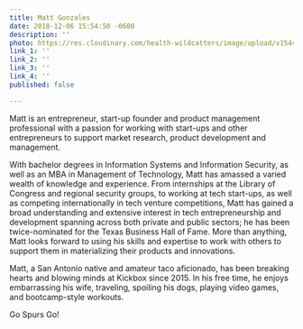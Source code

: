 ```yaml
---
title: Matt Gonzales
date: 2018-12-06 15:54:50 -0600
description: ''
photo: https://res.cloudinary.com/health-wildcatters/image/upload/v1544133306/image.png
link_1: ''
link_2: ''
link_3: ''
link_4: ''
published: false

---
```

Matt is an entrepreneur, start-up founder and product management professional with a passion for working with start-ups and other entrepreneurs to support market research, product development and management.

With bachelor degrees in Information Systems and Information Security, as well as an MBA in Management of Technology, Matt has amassed a varied wealth of knowledge and experience. From internships at the Library of Congress and regional security groups, to working at tech start-ups, as well as competing internationally in tech venture competitions, Matt has gained a broad understanding and extensive interest in tech entrepreneurship and development spanning across both private and public sectors; he has been twice-nominated for the Texas Business Hall of Fame. More than anything, Matt looks forward to using his skills and expertise to work with others to support them in materializing their products and innovations.

Matt, a San Antonio native and amateur taco aficionado, has been breaking hearts and blowing minds at Kickbox since 2015. In his free time, he enjoys embarrassing his wife, traveling, spoiling his dogs, playing video games, and bootcamp-style workouts.

Go Spurs Go!